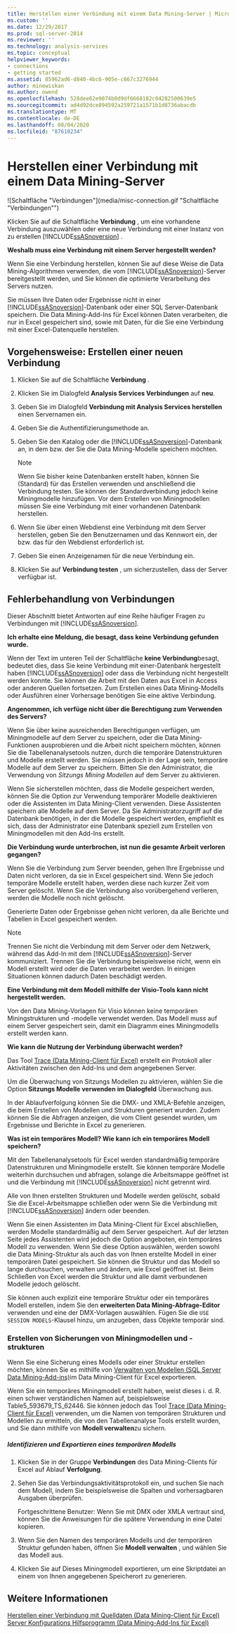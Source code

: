 ```yaml
---
title: Herstellen einer Verbindung mit einem Data Mining-Server | Microsoft-Dokumentation
ms.custom: ''
ms.date: 12/29/2017
ms.prod: sql-server-2014
ms.reviewer: ''
ms.technology: analysis-services
ms.topic: conceptual
helpviewer_keywords:
- connections
- getting started
ms.assetid: 85962ad6-d840-4bc6-905e-c667c3276944
author: minewiskan
ms.author: owend
ms.openlocfilehash: 528dee62e9074b0d9df6668182c04282500639e5
ms.sourcegitcommit: ad4d92dce894592a259721a1571b1d8736abacdb
ms.translationtype: MT
ms.contentlocale: de-DE
ms.lasthandoff: 08/04/2020
ms.locfileid: "87610234"
---
```

# <a name="connect-to-a-data-mining-server"></a>Herstellen einer Verbindung mit einem Data Mining-Server
  ![Schaltfläche "Verbindungen"](media/misc-connection.gif "Schaltfläche "Verbindungen"")  
  
 Klicken Sie auf die Schaltfläche **Verbindung** , um eine vorhandene Verbindung auszuwählen oder eine neue Verbindung mit einer Instanz von zu erstellen [!INCLUDE[ssASnoversion](../includes/ssasnoversion-md.md)] .  
  
 **Weshalb muss eine Verbindung mit einem Server hergestellt werden?**  
  
 Wenn Sie eine Verbindung herstellen, können Sie auf diese Weise die Data Mining-Algorithmen verwenden, die vom [!INCLUDE[ssASnoversion](../includes/ssasnoversion-md.md)]-Server bereitgestellt werden, und Sie können die optimierte Verarbeitung des Servers nutzen.  
  
 Sie müssen Ihre Daten oder Ergebnisse nicht in einer [!INCLUDE[ssASnoversion](../includes/ssasnoversion-md.md)]-Datenbank oder einer SQL Server-Datenbank speichern. Die Data Mining-Add-Ins für Excel können Daten verarbeiten, die nur in Excel gespeichert sind, sowie mit Daten, für die Sie eine Verbindung mit einer Excel-Datenquelle herstellen.  
  
## <a name="how-to-create-a-new-connection"></a>Vorgehensweise: Erstellen einer neuen Verbindung  
  
1.  Klicken Sie auf die Schaltfläche **Verbindung** .  
  
2.  Klicken Sie im Dialogfeld **Analysis Services Verbindungen** auf **neu**.  
  
3.  Geben Sie im Dialogfeld **Verbindung mit Analysis Services herstellen** einen Servernamen ein.  
  
4.  Geben Sie die Authentifizierungsmethode an.  
  
5.  Geben Sie den Katalog oder die [!INCLUDE[ssASnoversion](../includes/ssasnoversion-md.md)]-Datenbank an, in dem bzw. der Sie die Data Mining-Modelle speichern möchten.  
  
    > [!NOTE]  
    >  Wenn Sie bisher keine Datenbanken erstellt haben, können Sie (Standard) für das Erstellen verwenden und anschließend die Verbindung testen. Sie können der Standardverbindung jedoch keine Miningmodelle hinzufügen. Vor dem Erstellen von Miningmodellen müssen Sie eine Verbindung mit einer vorhandenen Datenbank herstellen.  
  
6.  Wenn Sie über einen Webdienst eine Verbindung mit dem Server herstellen, geben Sie den Benutzernamen und das Kennwort ein, der bzw. das für den Webdienst erforderlich ist.  
  
7.  Geben Sie einen Anzeigenamen für die neue Verbindung ein.  
  
8.  Klicken Sie auf **Verbindung testen** , um sicherzustellen, dass der Server verfügbar ist.  
  
## <a name="troubleshooting-connections"></a>Fehlerbehandlung von Verbindungen  
 Dieser Abschnitt bietet Antworten auf eine Reihe häufiger Fragen zu Verbindungen mit [!INCLUDE[ssASnoversion](../includes/ssasnoversion-md.md)].  
  
 **Ich erhalte eine Meldung, die besagt, dass keine Verbindung gefunden wurde.**  
  
 Wenn der Text im unteren Teil der Schaltfläche **keine Verbindung**besagt, bedeutet dies, dass Sie keine Verbindung mit einer-Datenbank hergestellt haben [!INCLUDE[ssASnoversion](../includes/ssasnoversion-md.md)] oder dass die Verbindung nicht hergestellt werden konnte. Sie können die Arbeit mit den Daten aus Excel in Access oder anderen Quellen fortsetzen. Zum Erstellen eines Data Mining-Modells oder Ausführen einer Vorhersage benötigen Sie eine aktive Verbindung.  
  
 **Angenommen, ich verfüge nicht über die Berechtigung zum Verwenden des Servers?**  
  
 Wenn Sie über keine ausreichenden Berechtigungen verfügen, um Miningmodelle auf dem Server zu speichern, oder die Data Mining-Funktionen ausprobieren und die Arbeit nicht speichern möchten, können Sie die Tabellenanalysetools nutzen, durch die temporäre Datenstrukturen und Modelle erstellt werden. Sie müssen jedoch in der Lage sein, temporäre Modelle auf dem Server zu speichern. Bitten Sie den Administrator, die Verwendung von *Sitzungs Mining Modellen* auf dem Server zu aktivieren.  
  
 Wenn Sie sicherstellen möchten, dass die Modelle gespeichert werden, können Sie die Option zur Verwendung temporärer Modelle deaktivieren oder die Assistenten im Data Mining-Client verwenden. Diese Assistenten speichern alle Modelle auf dem Server. Da Sie Administratorzugriff auf die Datenbank benötigen, in der die Modelle gespeichert werden, empfiehlt es sich, dass der Administrator eine Datenbank speziell zum Erstellen von Miningmodellen mit den Add-Ins erstellt.  
  
 **Die Verbindung wurde unterbrochen, ist nun die gesamte Arbeit verloren gegangen?**  
  
 Wenn Sie die Verbindung zum Server beenden, gehen Ihre Ergebnisse und Daten nicht verloren, da sie in Excel gespeichert sind. Wenn Sie jedoch temporäre Modelle erstellt haben, werden diese nach kurzer Zeit vom Server gelöscht. Wenn Sie die Verbindung also vorübergehend verlieren, werden die Modelle noch nicht gelöscht.  
  
 Generierte Daten oder Ergebnisse gehen nicht verloren, da alle Berichte und Tabellen in Excel gespeichert werden.  
  
> [!NOTE]  
>  Trennen Sie nicht die Verbindung mit dem Server oder dem Netzwerk, während das Add-In mit dem [!INCLUDE[ssASnoversion](../includes/ssasnoversion-md.md)]-Server kommuniziert. Trennen Sie die Verbindung beispielsweise nicht, wenn ein Modell erstellt wird oder die Daten verarbeitet werden. In einigen Situationen können dadurch Daten beschädigt werden.  
  
 **Eine Verbindung mit dem Modell mithilfe der Visio-Tools kann nicht hergestellt werden.**  
  
 Von den Data Mining-Vorlagen für Visio können keine temporären Miningstrukturen und -modelle verwendet werden. Das Modell muss auf einem Server gespeichert sein, damit ein Diagramm eines Miningmodells erstellt werden kann.  
  
 **Wie kann die Nutzung der Verbindung überwacht werden?**  
  
 Das Tool [Trace &#40;Data Mining-Client für Excel&#41;](trace-data-mining-client-for-excel.md) erstellt ein Protokoll aller Aktivitäten zwischen den Add-Ins und dem angegebenen Server.  
  
 Um die Überwachung von Sitzungs Modellen zu aktivieren, wählen Sie die Option **Sitzungs Modelle verwenden** **im Dialogfeld** Überwachung aus.  
  
 In der Ablaufverfolgung können Sie die DMX- und XMLA-Befehle anzeigen, die beim Erstellen von Modellen und Strukturen generiert wurden. Zudem können Sie die Abfragen anzeigen, die vom Client gesendet wurden, um Ergebnisse und Berichte in Excel zu generieren.  
  
 **Was ist ein temporäres Modell? Wie kann ich ein temporäres Modell speichern?**  
  
 Mit den Tabellenanalysetools für Excel werden standardmäßig temporäre Datenstrukturen und Miningmodelle erstellt. Sie können temporäre Modelle weiterhin durchsuchen und abfragen, solange die Arbeitsmappe geöffnet ist und die Verbindung mit [!INCLUDE[ssASnoversion](../includes/ssasnoversion-md.md)] nicht getrennt wird.  
  
 Alle von Ihnen erstellten Strukturen und Modelle werden gelöscht, sobald Sie die Excel-Arbeitsmappe schließen oder wenn Sie die Verbindung mit [!INCLUDE[ssASnoversion](../includes/ssasnoversion-md.md)] ändern oder beenden.  
  
 Wenn Sie einen Assistenten im Data Mining-Client für Excel abschließen, werden Modelle standardmäßig auf dem Server gespeichert. Auf der letzten Seite jedes Assistenten wird jedoch die Option angeboten, ein temporäres Modell zu verwenden. Wenn Sie diese Option auswählen, werden sowohl die Data Mining-Struktur als auch das von Ihnen erstellte Modell in einer temporären Datei gespeichert. Sie können die Struktur und das Modell so lange durchsuchen, verwalten und ändern, wie Excel geöffnet ist. Beim Schließen von Excel werden die Struktur und alle damit verbundenen Modelle jedoch gelöscht.  
  
 Sie können auch explizit eine temporäre Struktur oder ein temporäres Modell erstellen, indem Sie den **erweiterten Data Mining-Abfrage-Editor** verwenden und eine der DMX-Vorlagen auswählen. Fügen Sie die `USE SESSION MODELS`-Klausel hinzu, um anzugeben, dass Objekte temporär sind.   
  
### <a name="creating-backups-of-mining-models-and-structures"></a>Erstellen von Sicherungen von Miningmodellen und -strukturen  
 Wenn Sie eine Sicherung eines Modells oder einer Struktur erstellen möchten, können Sie es mithilfe von [Verwalten von Modellen &#40;SQL Server Data Mining-Add-ins&#41;](manage-models-sql-server-data-mining-add-ins.md)im Data Mining-Client für Excel exportieren.  
  
 Wenn Sie ein temporäres Miningmodell erstellt haben, weist dieses i. d. R. einen schwer verständlichen Namen auf, beispielsweise Table5_593679_TS_62446. Sie können jedoch das Tool [Trace &#40;Data Mining-Client für Excel&#41;](trace-data-mining-client-for-excel.md) verwenden, um die Namen von temporären Strukturen und Modellen zu ermitteln, die von den Tabellenanalyse Tools erstellt wurden, und Sie dann mithilfe von **Modell verwalten**zu sichern.  
  
##### <a name="identify-and-export-a-temporary-model"></a>Identifizieren und Exportieren eines temporären Modells  
  
1.  Klicken Sie in der Gruppe **Verbindungen** des Data Mining-Clients für Excel auf Ablauf **Verfolgung**.  
  
2.  Sehen Sie das Verbindungsaktivitätsprotokoll ein, und suchen Sie nach dem Modell, indem Sie beispielsweise die Spalten und vorhersagbaren Ausgaben überprüfen.  
  
     Fortgeschrittene Benutzer: Wenn Sie mit DMX oder XMLA vertraut sind, können Sie die Anweisungen für die spätere Verwendung in eine Datei kopieren.  
  
3.  Wenn Sie den Namen des temporären Modells und der temporären Struktur gefunden haben, öffnen Sie **Modell verwalten** , und wählen Sie das Modell aus.  
  
4.  Klicken Sie auf Dieses Miningmodell exportieren, um eine Skriptdatei an einem von Ihnen angegebenen Speicherort zu generieren.  
  
## <a name="see-also"></a>Weitere Informationen  
 [Herstellen einer Verbindung mit Quelldaten &#40;Data Mining-Client für Excel&#41;](connect-to-source-data-data-mining-client-for-excel.md)   
 [Server Konfigurations Hilfsprogramm &#40;Data Mining-Add-Ins für Excel&#41;](server-configuration-utility-data-mining-add-ins-for-excel.md)  
  
  
